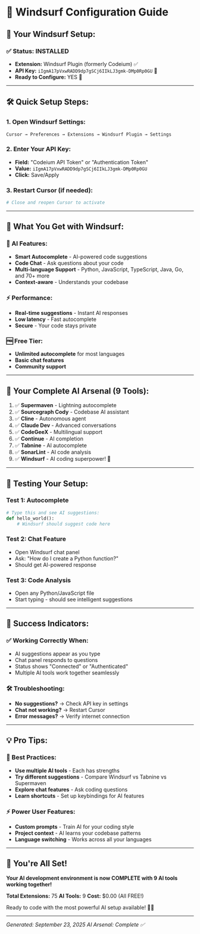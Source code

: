 # 🌊 **Windsurf Configuration Guide**

## 🎯 **Your Windsurf Setup:**

### ✅ **Status: INSTALLED**
- **Extension:** Windsurf Plugin (formerly Codeium) ✅
- **API Key:** `iIgmA17pVxwRADD9dp7gSCj6IIkLJ3gmk-DMp0Rp0GU` 🔑
- **Ready to Configure:** YES 🚀

---

## 🛠️ **Quick Setup Steps:**

### **1. Open Windsurf Settings:**
```
Cursor → Preferences → Extensions → Windsurf Plugin → Settings
```

### **2. Enter Your API Key:**
- **Field:** "Codeium API Token" or "Authentication Token"
- **Value:** `iIgmA17pVxwRADD9dp7gSCj6IIkLJ3gmk-DMp0Rp0GU`
- **Click:** Save/Apply

### **3. Restart Cursor (if needed):**
```bash
# Close and reopen Cursor to activate
```

---

## 🎉 **What You Get with Windsurf:**

### **🤖 AI Features:**
- **Smart Autocomplete** - AI-powered code suggestions
- **Code Chat** - Ask questions about your code
- **Multi-language Support** - Python, JavaScript, TypeScript, Java, Go, and 70+ more
- **Context-aware** - Understands your codebase

### **⚡ Performance:**
- **Real-time suggestions** - Instant AI responses
- **Low latency** - Fast autocomplete
- **Secure** - Your code stays private

### **🆓 Free Tier:**
- **Unlimited autocomplete** for most languages
- **Basic chat features**
- **Community support**

---

## 🎯 **Your Complete AI Arsenal (9 Tools):**

1. ✅ **Supermaven** - Lightning autocomplete
2. ✅ **Sourcegraph Cody** - Codebase AI assistant
3. ✅ **Cline** - Autonomous agent
4. ✅ **Claude Dev** - Advanced conversations
5. ✅ **CodeGeeX** - Multilingual support
6. ✅ **Continue** - AI completion
7. ✅ **Tabnine** - AI autocomplete
8. ✅ **SonarLint** - AI code analysis
9. ✅ **Windsurf** - AI coding superpower! 🌊

---

## 🚀 **Testing Your Setup:**

### **Test 1: Autocomplete**
```python
# Type this and see AI suggestions:
def hello_world():
    # Windsurf should suggest code here
```

### **Test 2: Chat Feature**
- Open Windsurf chat panel
- Ask: "How do I create a Python function?"
- Should get AI-powered response

### **Test 3: Code Analysis**
- Open any Python/JavaScript file
- Start typing - should see intelligent suggestions

---

## 🎉 **Success Indicators:**

### ✅ **Working Correctly When:**
- AI suggestions appear as you type
- Chat panel responds to questions
- Status shows "Connected" or "Authenticated"
- Multiple AI tools work together seamlessly

### 🛠️ **Troubleshooting:**
- **No suggestions?** → Check API key in settings
- **Chat not working?** → Restart Cursor
- **Error messages?** → Verify internet connection

---

## 💡 **Pro Tips:**

### **🎯 Best Practices:**
- **Use multiple AI tools** - Each has strengths
- **Try different suggestions** - Compare Windsurf vs Tabnine vs Supermaven
- **Explore chat features** - Ask coding questions
- **Learn shortcuts** - Set up keybindings for AI features

### **⚡ Power User Features:**
- **Custom prompts** - Train AI for your coding style
- **Project context** - AI learns your codebase patterns
- **Language switching** - Works across all your languages

---

## 🎊 **You're All Set!**

**Your AI development environment is now COMPLETE with 9 AI tools working together!**

**Total Extensions:** 75
**AI Tools:** 9
**Cost:** $0.00 (All FREE!)

Ready to code with the most powerful AI setup available! 🚀🤖

---

*Generated: September 23, 2025*
*AI Arsenal: Complete ✅*
